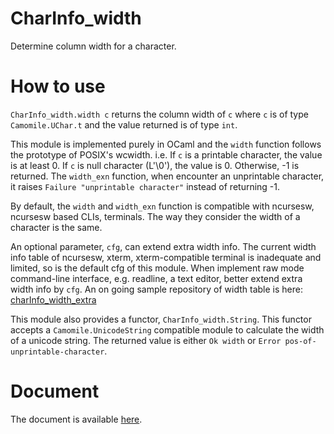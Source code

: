 # CharInfo\_width

Determine column width for a character.

# How to use

`CharInfo_width.width c` returns the column width of `c` where `c` is of type `Camomile.UChar.t` and the value returned is of type `int`.

This module is implemented purely in OCaml and the `width` function follows the prototype of POSIX's wcwidth. i.e. If `c` is a printable character, the value is at least 0. If `c` is null character (L'\0'), the value is 0. Otherwise, -1 is returned. The `width_exn` function, when encounter an unprintable character, it raises `Failure "unprintable character"` instead of returning -1.

By default, the `width` and `width_exn` function is compatible with ncursesw, ncursesw based CLIs, terminals. The way they consider the width of a character is the same.

An optional parameter, `cfg`, can extend extra width info. The current width info table of ncursesw, xterm, xterm-compatible terminal is inadequate and limited, so is the default cfg of this module. When implement raw mode command-line interface, e.g. readline, a text editor, better extend extra width info by `cfg`. An on going sample repository of width table is here: [charInfo\_width\_extra](https://bitbucket.org/zandoye/charinfo_width_extra)

This module also provides a functor, `CharInfo_width.String`. This functor accepts a `Camomile.UnicodeString` compatible module to calculate the width of a unicode string. The returned value is either `Ok width` or `Error pos-of-unprintable-character`.


# Document

The document is available [here](https://zandoye.bitbucket.io/doc/_html/charInfo_width/).

